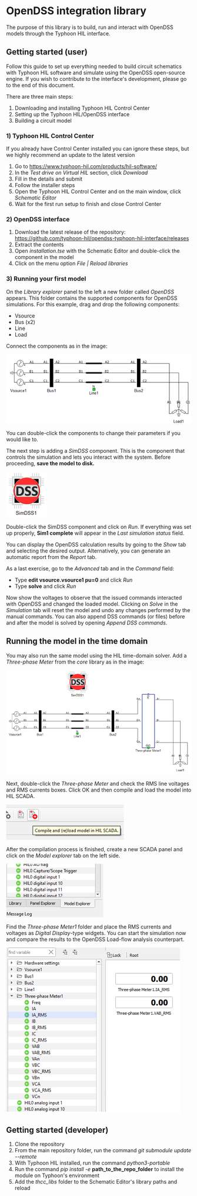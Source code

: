 # OpenDSS integration library

The purpose of this library is to build, run and interact with OpenDSS models through the Typhoon HIL interface.

## Getting started (user)

Follow this guide to set up everything needed to build circuit schematics with Typhoon HIL software and simulate using the OpenDSS open-source engine.
If you wish to contribute to the interface's development, please go to the end of this document.

There are three main steps:
1) Downloading and installing Typhoon HIL Control Center
2) Setting up the Typhoon HIL/OpenDSS interface
3) Building a circuit model

### 1) Typhoon HIL Control Center

If you already have Control Center installed you can ignore these steps, but we highly recommend an update to the latest version

1) Go to https://www.typhoon-hil.com/products/hil-software/
2) In the *Test drive on Virtual HIL* section, click *Download*
3) Fill in the details and submit
4) Follow the installer steps
5) Open the Typhoon HIL Control Center and on the main window, click *Schematic Editor*
6) Wait for the first run setup to finish and close Control Center

### 2) OpenDSS interface

1) Download the latest release of the repository: https://github.com/typhoon-hil/opendss-typhoon-hil-interface/releases
2) Extract the contents
3) Open *installation.tse* with the Schematic Editor and double-click the component in the model
4) Click on the menu option *File | Reload libraries*

### 3) Running your first model

On the *Library explorer* panel to the left a new folder called *OpenDSS* appears. This folder contains the supported
components for OpenDSS simulations. For this example, drag and drop the following components:

- Vsource
- Bus (x2)
- Line
- Load

Connect the components as in the image:

![First model](docs/img/first_mdl_conns.png?raw=true "First model")

You can double-click the components to change their parameters if you would like to.

The next step is adding a *SimDSS* component. This is the component that controls the simulation and lets you interact
with the system. Before proceeding, **save the model to disk.**

![SimDSS](docs/img/first_mdl_simdss.png?raw=true "SimDSS")

Double-click the SimDSS component and click on *Run*. If everything was set up properly, **Sim1 complete** will appear
in the *Last simulation status* field.

You can display the OpenDSS calculation results by going to the *Show* tab and selecting the desired output.
Alternatively, you can generate an automatic report from the *Report* tab.

As a last exercise, go to the *Advanced* tab and in the *Command* field:
   * Type **edit vsource.vsource1 pu=0** and click *Run*
   * Type **solve** and click *Run*

Now show the voltages to observe that the issued commands interacted with OpenDSS and changed the loaded model. Clicking on *Solve* in the
*Simulation* tab will reset the model and undo any changes performed by the manual commands. You can also append DSS
commands (or files) before and after the model is solved by opening *Append DSS commands*.


## Running the model in the time domain

You may also run the same model using the HIL time-domain solver. Add a *Three-phase Meter* from the *core* library as in
the image:

![TPM](docs/img/first_mdl_3pm.png?raw=true "Three-phase Meter")

Next, double-click the *Three-phase Meter* and check the RMS line voltages and RMS currents boxes. Click OK and then
compile and load the model into HIL SCADA.

![Compile](docs/img/first_mdl_compile.png?raw=true "Compile and send to SCADA")

After the compilation process is finished, create a new SCADA panel and click on the *Model explorer* tab on the left
side.

![Explorer](docs/img/first_mdl_explorer.png?raw=true "Model explorer")

Find the *Three-phase Meter1* folder and place the RMS currents and voltages as *Digital Display*-type widgets.
You can start the simulation now and compare the results to the OpenDSS Load-flow analysis counterpart.

![Widgets](docs/img/first_mdl_widgets.png?raw=true "Digital Display widgets")

## Getting started (developer)

1) Clone the repository
2) From the main repository folder, run the command *git submodule update --remote*
3) With Typhoon HIL installed, run the command *python3-portable*
4) Run the command *pip install -e* **path_to_the_repo_folder** to install the module on Typhoon's environment
5) Add the *thcc_libs* folder to the Schematic Editor's library paths and reload


